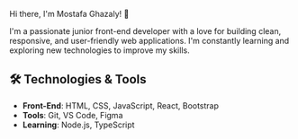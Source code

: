 Hi there, I'm Mostafa Ghazaly! 👋

I'm a passionate junior front-end developer with a love for building clean, responsive, and user-friendly web applications. I'm constantly learning and exploring new technologies to improve my skills.

## 🛠️ Technologies & Tools
- **Front-End**: HTML, CSS, JavaScript, React, Bootstrap
- **Tools**: Git, VS Code, Figma
- **Learning**: Node.js, TypeScript
